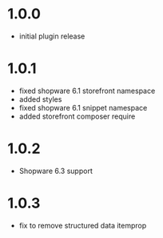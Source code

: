 # 1.0.0
- initial plugin release

# 1.0.1
- fixed shopware 6.1 storefront namespace
- added styles
- fixed shopware 6.1 snippet namespace
- added storefront composer require

# 1.0.2
- Shopware 6.3 support

# 1.0.3
- fix to remove structured data itemprop
